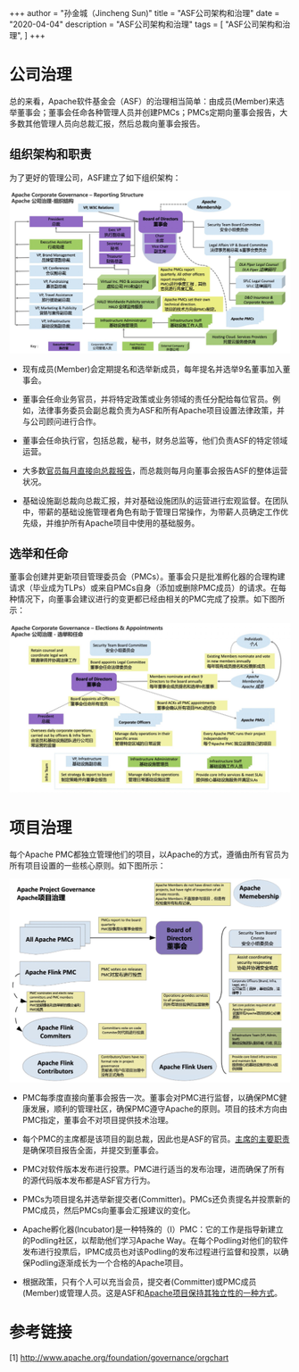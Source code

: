 +++
author = "孙金城（Jincheng Sun)"
title = "ASF公司架构和治理"
date = "2020-04-04"
description = "ASF公司架构和治理"
tags = [
    "ASF公司架构和治理",
]
+++

# 公司治理

总的来看，Apache软件基金会（ASF）的治理相当简单：由成员(Member)来选举董事会；董事会任命各种管理人员并创建PMCs；PMCs定期向董事会报告，大多数其他管理人员向总裁汇报，然后总裁向董事会报告。

## 组织架构和职责

为了更好的管理公司，ASF建立了如下组织架构：

![](../images/apache_corporate_organization/organization.png)

* 现有成员(Member)会定期提名和选举新成员，每年提名并选举9名董事加入董事会。

* 董事会任命业务官员，并将特定政策或业务领域的责任分配给每位官员。例如，法律事务委员会副总裁负责为ASF和所有Apache项目设置法律政策，并与公司顾问进行合作。

* 董事会任命执行官，包括总裁，秘书，财务总监等，他们负责ASF的特定领域运营。

* 大多数[官员每月直接向总裁报告](https://www.apache.org/foundation/records/minutes/2012/board_minutes_2012_10_17.txt)，而总裁则每月向董事会报告ASF的整体运营状况。

* 基础设施副总裁向总裁汇报，并对基础设施团队的运营进行宏观监督。在团队中，带薪的基础设施管理者角色有助于管理日常操作，为带薪人员确定工作优先级，并维护所有Apache项目中使用的基础服务。

## 选举和任命

董事会创建并更新项目管理委员会（PMCs）。董事会只是批准孵化器的合理构建请求（毕业成为TLPs）或来自PMCs自身（添加或删除PMC成员）的请求。在每种情况下，向董事会建议进行的变更都已经由相关的PMC完成了投票。如下图所示：

![](../images/apache_corporate_organization/corporate_governance.png)

# 项目治理
每个Apache PMC都独立管理他们的项目，以Apache的方式，遵循由所有官员为所有项目设置的一些核心原则。如下图所示：

![](../images/apache_corporate_organization/project_governance.png)

* PMC每季度直接向董事会报告一次。董事会对PMC进行监督，以确保PMC健康发展，顺利的管理社区，确保PMC遵守Apache的原则。项目的技术方向由PMC指定，董事会不对项目提供技术治理。

* 每个PMC的主席都是该项目的副总裁，因此也是ASF的官员。[主席的主要职责](http://www.apache.org/dev/pmc.html#chair)是确保项目报告全面，并提交到董事会。

* PMC对软件版本发布进行投票。PMC进行适当的发布治理，进而确保了所有的源代码版本发布都是ASF官方行为。

* PMCs为项目提名并选举新提交者(Committer)。PMCs还负责提名并投票新的PMC成员，然后PMCs向董事会汇报建议的变化。

* Apache孵化器(Incubator)是一种特殊的（I）PMC：它的工作是指导新建立的Podling社区，以帮助他们学习Apache Way。在每个Podling对他们的软件发布进行投票后，IPMC成员也对该Podling的发布过程进行监督和投票，以确保Podling逐渐成长为一个合格的Apache项目。

* 根据政策，只有个人可以充当会员，提交者(Committer)或PMC成员(Member)或管理人员。这是ASF和[Apache项目保持其独立性的一种方式](http://community.apache.org/projectIndependence)。

# 参考链接
[1] http://www.apache.org/foundation/governance/orgchart
